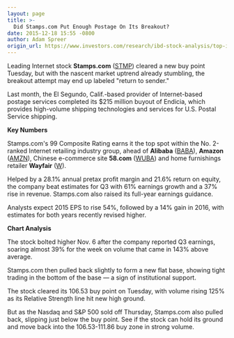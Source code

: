 ```yaml
---
layout: page
title: >-
  Did Stamps.com Put Enough Postage On Its Breakout?
date: 2015-12-18 15:55 -0800
author: Adam Spreer
origin_url: https://www.investors.com/research/ibd-stock-analysis/top-internet-stock-stampscom-breaks-out/
---
```





Leading Internet stock **Stamps.com** ([STMP](https://research.investors.com/quote.aspx?symbol=STMP)) cleared a new buy point Tuesday, but with the nascent market uptrend already stumbling, the breakout attempt may end up labeled "return to sender."


Last month, the El Segundo, Calif.-based provider of Internet-based postage services completed its $215 million buyout of Endicia, which provides high-volume shipping technologies and services for U.S. Postal Service shipping.


**Key Numbers**


Stamps.com's 99 Composite Rating earns it the top spot within the No. 2-ranked Internet retailing industry group, ahead of **Alibaba** ([BABA](https://research.investors.com/quote.aspx?symbol=BABA)), **Amazon** ([AMZN](https://research.investors.com/quote.aspx?symbol=AMZN)), Chinese e-commerce site **58.com** ([WUBA](https://research.investors.com/quote.aspx?symbol=WUBA)) and home furnishings retailer **Wayfair** ([W](https://research.investors.com/quote.aspx?symbol=W)).


Helped by a 28.1% annual pretax profit margin and 21.6% return on equity, the company beat estimates for Q3 with 61% earnings growth and a 37% rise in revenue. Stamps.com also raised its full-year earnings guidance.


Analysts expect 2015 EPS to rise 54%, followed by a 14% gain in 2016, with estimates for both years recently revised higher.


**Chart Analysis**


The stock bolted higher Nov. 6 after the company reported Q3 earnings, soaring almost 39% for the week on volume that came in 143% above average.


Stamps.com then pulled back slightly to form a new flat base, showing tight trading in the bottom of the base — a sign of institutional support.


The stock cleared its 106.53 buy point on Tuesday, with volume rising 125% as its Relative Strength line hit new high ground.


But as the Nasdaq and S&P 500 sold off Thursday, Stamps.com also pulled back, slipping just below the buy point. See if the stock can hold its ground and move back into the 106.53-111.86 buy zone in strong volume.





